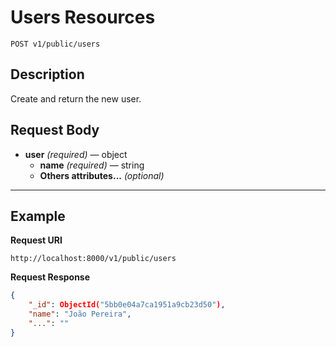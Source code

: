# Users Resources

    POST v1/public/users

## Description
Create and return the new user.

## Request Body

- **user** _(required)_ — object
    - **name** _(required)_ — string
    - **Others attributes...** _(optional)_

***

## Example
**Request URI**

    http://localhost:8000/v1/public/users

**Request Response**
``` json
{
    "_id": ObjectId("5bb0e04a7ca1951a9cb23d50"),
    "name": "João Pereira",
    "...": ""
}
```